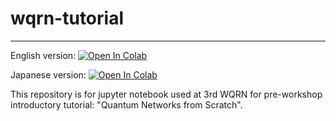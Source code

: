 # wqrn-tutorial
---

English version: 
[![Open In Colab](https://colab.research.google.com/assets/colab-badge.svg)](https://colab.research.google.com/github/sfc-aqua/wqrn-tutorial/blob/main/WQRN_hands_on.ipynb)



Japanese version: 
[![Open In Colab](https://colab.research.google.com/assets/colab-badge.svg)](https://colab.research.google.com/github/sfc-aqua/wqrn-tutorial/blob/japanese-translation/WQRN_hands_on_ja.ipynb)


This repository is for jupyter notebook used at 3rd WQRN for pre-workshop introductory tutorial: "Quantum Networks from Scratch".


